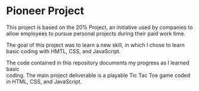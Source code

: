 # Pioneer Project  

This project is based on the 20% Project, an initiative used by companies to allow
employees to pursue personal projects during their paid work time.  

The goal of this project was to learn a new skill, in which I chose to learn  
basic coding with HMTL, CSS, and JavaScript.  

The code contained in this repository documents my progress as I learned basic  
coding. The main project deliverable is a playable Tic Tac Toe game coded in HTML, CSS, and JavaScript.
